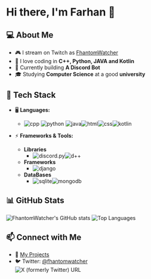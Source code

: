 # Hi there, I'm Farhan 👋

## 💻 About Me
- 🎮 I stream on Twitch as [FhantomWatcher](https://twitch.tv/FhantomWatcher)
- 💾 I love coding in **C++, Python, JAVA and Kotlin**
- 🤖 Currently building **A Discord Bot**
- 🎓 Studying **Computer Science** at a good **university**

## 🔧 Tech Stack
- 🖥️ **Languages:**
   
  - ![cpp](https://img.shields.io/badge/Cpp-%2300599C?style=for-the-badge&logo=cplusplus&logoColor=%2300599C&labelColor=%23030202&color=%2300599C) ![python](https://img.shields.io/badge/Python-%233776AB?style=for-the-badge&logo=python&logoColor=%233776AB&labelColor=%23030202&color=%233776AB)
![java](https://img.shields.io/badge/java-%233776AB?style=for-the-badge&logo=openjdk&logoColor=%23e65a5a&labelColor=%23030202&color=%23e65a5a)![html](https://img.shields.io/badge/HTML-%233776AB?style=for-the-badge&logo=html5&logoColor=%23E34F26&labelColor=%23030202&color=%23E34F26)![css](https://img.shields.io/badge/css-%23663399?style=for-the-badge&logo=css&logoColor=%23663399&labelColor=%23030202&color=%23663399)![kotlin](https://img.shields.io/badge/KOTLIN-%233776AB?style=for-the-badge&logo=kotlin&logoColor=%237F52FF&labelColor=%23030202&color=%237F52FF)
   
- ⚡ **Frameworks & Tools:**
  - **Libraries**  
    - ![discord.py](https://img.shields.io/badge/discord.py-%233776AB?style=for-the-badge&logo=betterdiscord&logoColor=%235865F2&labelColor=%23030202&color=%233E82E5)![d++](https://img.shields.io/badge/D%2B%2B-%233776AB?style=for-the-badge&logo=betterdiscord&logoColor=%235865F2&labelColor=%23030202&color=%233E82E5)
  - **Frameworks**
    - ![django](https://img.shields.io/badge/django-%233776AB?style=for-the-badge&logo=django&logoColor=%23092E20&labelColor=%23030202&color=%23092E20)
  - **DataBases**
     - ![sqlite](https://img.shields.io/badge/sqlite-%233776AB?style=for-the-badge&logo=sqlite&logoColor=%23003B57&labelColor=%23030202&color=%23003B57)![mongodb](https://img.shields.io/badge/mongodb-%233776AB?style=for-the-badge&logo=mongodb&logoColor=%2347A248&labelColor=%23030202&color=%2347A248)

## 📊 GitHub Stats
![FhantomWatcher's GitHub stats](https://github-readme-stats.vercel.app/api?username=FhantomWatcher&show_icons=true&theme=radical)
![Top Languages](https://github-readme-stats.vercel.app/api/top-langs/?username=FhantomWatcher&layout=compact&theme=radical)

## 📫 Connect with Me
- 📜 [My Projects](https://github.com/FhantomWatcher?tab=repositories)
- 🐦 Twitter: [@fhantomwatcher](https://twitter.com/fhantomwatcher)  
  ![X (formerly Twitter) URL](https://img.shields.io/twitter/url?url=https%3A%2F%2Ftwitter.com%2Ffhantomwatcher&style=flat-square&logo=x)





